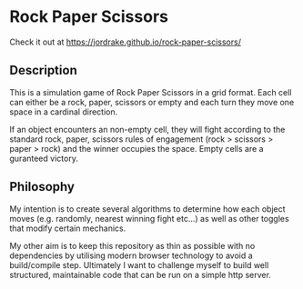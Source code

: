 # Rock Paper Scissors

Check it out at https://jordrake.github.io/rock-paper-scissors/

## Description

This is a simulation game of Rock Paper Scissors in a grid format. Each cell can either be a rock, paper, scissors or empty and each turn they move one space in a cardinal direction.

If an object encounters an non-empty cell, they will fight according to the standard rock, paper, scissors rules of engagement (rock > scissors > paper > rock) and the winner occupies the space. Empty cells are a guranteed victory.

## Philosophy

My intention is to create several algorithms to determine how each object moves (e.g. randomly, nearest winning fight etc...) as well as other toggles that modify certain mechanics.

My other aim is to keep this repository as thin as possible with no dependencies by utilising modern browser technology to avoid a build/compile step. Ultimately I want to challenge myself to build well structured, maintainable code
that can be run on a simple http server.
